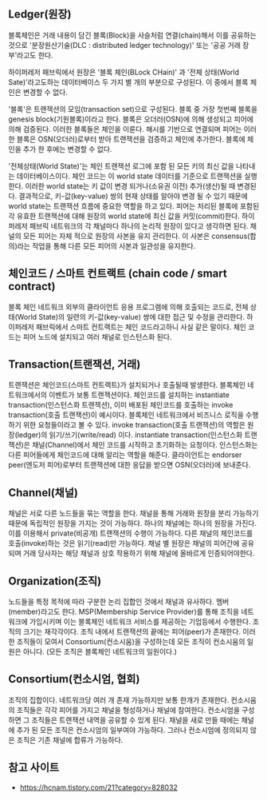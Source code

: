 <h2>Ledger(원장)</h2>

블록체인은 거래 내용이 담긴 블록(Block)을 사슬처럼 연결(chain)해서 이를 공유하는 것으로 '분장원산기술(DLC : distributed ledger technology)' 또는 '공공 거래 장부'라고도 한다.

하이퍼레저 패브릭에서 원장은 '블록 체인(BLock CHain)' 과 '전체 상태(World Sate)'라고도하는 데이터베이스 두 가지 별 개의 부분으로 구성된다. 이 중에서 블록 체인은 변경할 수 없다.

'블록'은 트랜잭션의 모임(transaction set)으로 구성된다. 블록 중 가장 첫번째 블록을 genesis block(기원블록)이라고 한다. 블록은 오더러(OSN)에 의해 생성되고 피어에 의해 검증된다. 이러한 블록들은 체인을 이룬다. 해시를 기반으로 연결되며 피어는 이러한 블록은 OSN(오더러)로부터 받아 트랜잭션을 검증하고 체인에 추가한다. 블록에 체인을 추가 한 후에는 변경할 수 없다.

'전체상태(World State)'는 체인 트랜잭션 로그에 포함 된 모든 키의 최신 값을 나타내는 데이터베이스이다. 체인 코드는 이 world state 데이터를 기준으로 트랜잭션을 실행한다. 이러한 world state는 키 값이 변경 되거나(소유권 이전) 추가(생산)될 때 변경된다. 결과적으로, 키-값(key-value) 쌍의 현재 상태를 알아야 변경 될 수 있기 때문에 world state는 트랜잭션 흐름에 중요한 역할을 하고 있다. 피어는 처리된 블록에 포함된 각 유효한 트랜잭션에 대해 원장의 world state에 최신 값을 커밋(commit)한다. 하이퍼레저 패브릭 네트워크의 각 채널마다 하나의 논리적 원장이 있다고 생각하면 된다. 채널의 모든 피어는 자체 적으로 원장의 사본을 유지 관리한다. 이 사본은 consensus(합의)라는 작업을 통해 다른 모든 피어의 사본과 일관성을 유지한다.

<h2>체인코드 / 스마트 컨트랙트 (chain code / smart contract)</h2>

블록 체인 네트워크 외부의 클라이언트 응용 프로그램에 의해 호출되는 코드로, 전체 상태(World State)의 일련의 키-값(key-value) 쌍에 대한 접근 및 수정을 관리한다. 하이퍼레저 패브릭에서 스마트 컨트랙트는 체인 코드라고하니 사실 같은 말이다. 체인 코드는 피어 노드에 설치되고 여러 채널로 인스턴스화 된다.

<h2>Transaction(트랜잭션, 거래)</h2>

트랜잭션은 체인코드(스마트 컨트랙트)가 설치되거나 호출될때 발생한다. 블록체인 네트워크에서의 이벤트가 보통 트랜잭션이다. 체인코드를 설치하는 instantiate transaction(인스턴스화 트랜잭션), 이미 배포된 체인코드를 호출하는 invoke transaction(호출 트랜잭션)이 예시이다. 블록체인 네트워크에서 비즈니스 로직을 수행하기 위한 요청들이라고 볼 수 있다.
invoke transaction(호출 트랜잭션)의 역할은 원장(ledger)의 읽기/쓰기(write/read) 이다. instantiate transaction(인스턴스화 트랜잭션)은 채널(Channel)에서 체인 코드를 시작하고 초기화하는 요청이다. 인스턴스화는 다른 피어들에게 체인코드에 대해 알리는 역할을 해준다. 클라이언트는 endorser peer(엔도저 피어)로부터 트랜잭션에 대한 응답을 받으면 OSN(오더러)에 보내준다.

<h2>Channel(채널)</h2>

채널은 서로 다른 노드들을 묶는 역할을 한다. 채널을 통해 거래와 원장을 분리 가능하기 때문에 독립적인 원장을 가지는 것이 가능하다. 하나의 채널에는 하나의 원장을 가진다. 이를 이용해서 private(비공개) 트랜잭션의 수행이 가능하다. 다른 채널의 체인코드를 호출(invoke)하는 것은 읽기(read)만 가능하다. 채널 별 원장은 채널의 피어간에 공유되며 거래 당사자는 해당 채널과 상호 작용하기 위해 채널에 올바르게 인증되어야한다.

<h2>Organization(조직)</h2>

노드들을 특정 목적에 따라 구분한 논리 집합인 것에서 채널과 유사하다. 멤버(member)라고도 한다. MSP(Membership Service Provider)를 통해 조직을 네트워크에 가입시키며 이는 블록체인 네트워크 서비스를 제공하는 기업등에서 수행한다. 조직의 크기는 재각각이다. 조직 내에서 트랜잭션의 끝에는 피어(peer)가 존재한다. 이러한 조직들이 모여서 Consortium(컨소시움)을 구성하는데 모든 조직이 컨소시움의 일원은 아니다. (모든 조직은 블록체인 네트워크의 일원이다.)

<h2>Consortium(컨소시엄, 협회)</h2>

조직의 집합이다. 네트워크당 여러 개 존재 가능하지만 보통 한개가 존재한다. 컨소시움의 조직들은 각각 피어를 가지고 채널을 형성하거나 채널에 참여한다. 컨소시엄을 구성하면 그 조직들은 트랜잭션 내역을 공유할 수 있게 된다. 채널을 새로 만들 때에는 채널에 추가 된 모든 조직은 컨소시엄의 일부여야 가능하다. 그러나 컨소시엄에 정의되지 않은 조직은 기존 채널에 합류가 가능하다.

<h2>참고 사이트</h2>

- https://hcnam.tistory.com/21?category=828032
